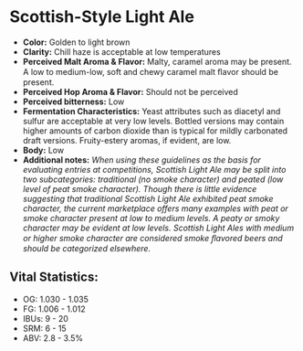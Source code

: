 # Scottish-Style Light Ale

- **Color:** Golden to light brown
- **Clarity:** Chill haze is acceptable at low temperatures
- **Perceived Malt Aroma & Flavor:** Malty, caramel aroma may be present. A low to medium-low, soft and chewy caramel malt ﬂavor should be present.
- **Perceived Hop Aroma & Flavor:** Should not be perceived
- **Perceived bitterness:** Low
- **Fermentation Characteristics:** Yeast attributes such as diacetyl and sulfur are acceptable at very low levels. Bottled versions may contain higher amounts of carbon dioxide than is typical for mildly carbonated draft versions. Fruity-estery aromas, if evident, are low.
- **Body:** Low
- **Additional notes:** _When using these guidelines as the basis for evaluating entries at competitions, Scottish Light Ale may be split into two subcategories: traditional (no smoke character) and peated (low level of peat smoke character). Though there is little evidence suggesting that traditional Scottish Light Ale exhibited peat smoke character, the current marketplace offers many examples with peat or smoke character present at low to medium levels. A peaty or smoky character may be evident at low levels. Scottish Light Ales with medium or higher smoke character are considered smoke ﬂavored beers and should be categorized elsewhere._

## Vital Statistics:

- OG: 1.030 - 1.035
- FG: 1.006 - 1.012
- IBUs: 9 - 20
- SRM: 6 - 15
- ABV: 2.8 - 3.5%
